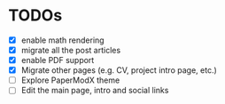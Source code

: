 # TODOs

- [x] enable math rendering
- [x] migrate all the post articles
- [x] enable PDF support
- [x] Migrate other pages (e.g. CV, project intro page, etc.)
- [ ] Explore PaperModX theme
- [ ] Edit the main page, intro and social links